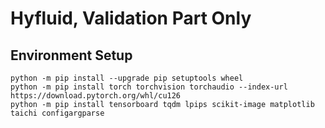 # Hyfluid, Validation Part Only

## Environment Setup
```shell
python -m pip install --upgrade pip setuptools wheel
python -m pip install torch torchvision torchaudio --index-url https://download.pytorch.org/whl/cu126
python -m pip install tensorboard tqdm lpips scikit-image matplotlib taichi configargparse
```
